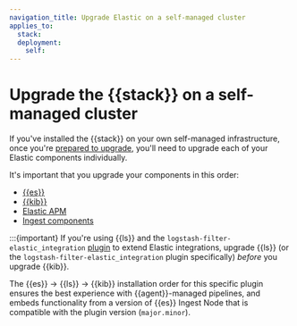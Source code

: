```yaml
---
navigation_title: Upgrade Elastic on a self-managed cluster
applies_to:
  stack:
  deployment:
    self:
---
```


# Upgrade the {{stack}} on a self-managed cluster

If you've installed the {{stack}} on your own self-managed infrastructure, once you're [prepared to upgrade](/deploy-manage/upgrade/prepare-to-upgrade.md), you'll need to upgrade each of your Elastic components individually.

It's important that you upgrade your components in this order:
* [{{es}}](/deploy-manage/upgrade/deployment-or-cluster/elasticsearch.md)
* [{{kib}}](/deploy-manage/upgrade/deployment-or-cluster/kibana.md)
* [Elastic APM](/solutions/observability/apm/upgrade.md)
* [Ingest components](/deploy-manage/upgrade/ingest-components.md)

:::{important}
If you're using {{ls}} and the `logstash-filter-elastic_integration` [plugin](logstash-docs-md://lsr/plugins-filters-elastic_integration.md) to extend Elastic integrations, upgrade {{ls}} (or the `logstash-filter-elastic_integration` plugin specifically) *before* you upgrade {{kib}}.

The {{es}} → {{ls}} → {{kib}} installation order for this specific plugin ensures the best experience with {{agent}}-managed pipelines, and embeds functionality from a version of {{es}} Ingest Node that is compatible with the plugin version (`major.minor`).
